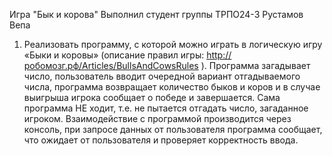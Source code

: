 Игра "Бык и корова"
Выполнил студент группы ТРПО24-3 Рустамов Вепа
1.	Реализовать программу, с которой можно играть в логическую игру «Быки и коровы» (описание правил игры: http://робомозг.рф/Articles/BullsAndCowsRules ). Программа загадывает число, пользователь вводит очередной вариант отгадываемого числа, программа возвращает количество быков и коров и в случае выигрыша игрока сообщает о победе и завершается. Сама программа НЕ ходит, т.е. не пытается отгадать число, загаданное игроком.
Взаимодействие с программой производится через консоль, при запросе данных от пользователя программа сообщает, что ожидает от пользователя и проверяет корректность ввода.
